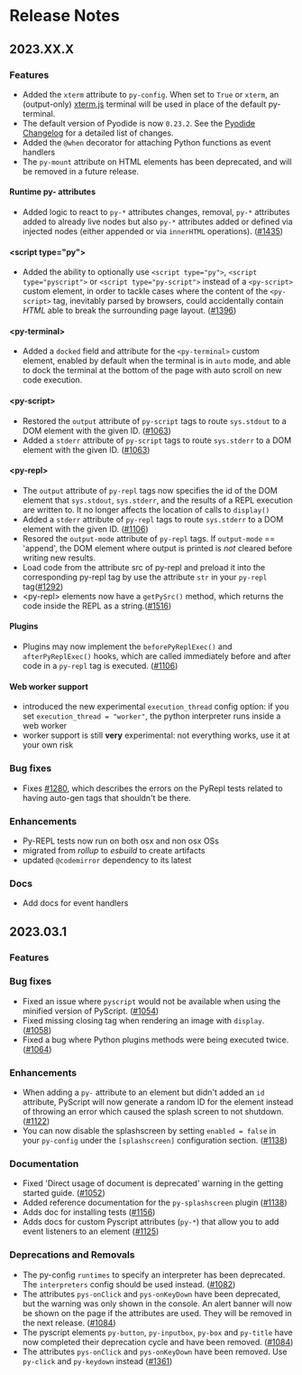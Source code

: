 # Release Notes

## 2023.XX.X

### Features

-   Added the `xterm` attribute to `py-config`. When set to `True` or `xterm`, an (output-only) [xterm.js](http://xtermjs.org/) terminal will be used in place of the default py-terminal.
-   The default version of Pyodide is now `0.23.2`. See the [Pyodide Changelog](https://pyodide.org/en/stable/project/changelog.html#version-0-23-2) for a detailed list of changes.
-   Added the `@when` decorator for attaching Python functions as event handlers
-   The `py-mount` attribute on HTML elements has been deprecated, and will be removed in a future release.

#### Runtime py- attributes

-   Added logic to react to `py-*` attributes changes, removal, `py-*` attributes added to already live nodes but also `py-*` attributes added or defined via injected nodes (either appended or via `innerHTML` operations). ([#1435](https://github.com/pyscript/pyscript/pull/1435))

#### &lt;script type="py"&gt;

-   Added the ability to optionally use `<script type="py">`, `<script type="pyscript">` or `<script type="py-script">` instead of a `<py-script>` custom element, in order to tackle cases where the content of the `<py-script>` tag, inevitably parsed by browsers, could accidentally contain _HTML_ able to break the surrounding page layout. ([#1396](https://github.com/pyscript/pyscript/pull/1396))

#### &lt;py-terminal&gt;

-   Added a `docked` field and attribute for the `<py-terminal>` custom element, enabled by default when the terminal is in `auto` mode, and able to dock the terminal at the bottom of the page with auto scroll on new code execution.

#### &lt;py-script&gt;

-   Restored the `output` attribute of `py-script` tags to route `sys.stdout` to a DOM element with the given ID. ([#1063](https://github.com/pyscript/pyscript/pull/1063))
-   Added a `stderr` attribute of `py-script` tags to route `sys.stderr` to a DOM element with the given ID. ([#1063](https://github.com/pyscript/pyscript/pull/1063))

#### &lt;py-repl&gt;

-   The `output` attribute of `py-repl` tags now specifies the id of the DOM element that `sys.stdout`, `sys.stderr`, and the results of a REPL execution are written to. It no longer affects the location of calls to `display()`
-   Added a `stderr` attribute of `py-repl` tags to route `sys.stderr` to a DOM element with the given ID. ([#1106](https://github.com/pyscript/pyscript/pull/1106))
-   Resored the `output-mode` attribute of `py-repl` tags. If `output-mode` == 'append', the DOM element where output is printed is _not_ cleared before writing new results.
-   Load code from the attribute src of py-repl and preload it into the corresponding py-repl tag by use the attribute `str` in your `py-repl` tag([#1292](https://github.com/pyscript/pyscript/pull/1292))
-   &lt;py-repl&gt; elements now have a `getPySrc()` method, which returns the code inside the REPL as a string.([#1516](https://github.com/pyscript/pyscript/pull/1292))

#### Plugins

-   Plugins may now implement the `beforePyReplExec()` and `afterPyReplExec()` hooks, which are called immediately before and after code in a `py-repl` tag is executed. ([#1106](https://github.com/pyscript/pyscript/pull/1106))

#### Web worker support

-   introduced the new experimental `execution_thread` config option: if you set `execution_thread = "worker"`, the python interpreter runs inside a web worker
-   worker support is still **very** experimental: not everything works, use it at your own risk

### Bug fixes

-   Fixes [#1280](https://github.com/pyscript/pyscript/issues/1280), which describes the errors on the PyRepl tests related to having auto-gen tags that shouldn't be there.

### Enhancements

-   Py-REPL tests now run on both osx and non osx OSs
-   migrated from _rollup_ to _esbuild_ to create artifacts
-   updated `@codemirror` dependency to its latest

### Docs

-   Add docs for event handlers

## 2023.03.1

### Features

### Bug fixes

-   Fixed an issue where `pyscript` would not be available when using the minified version of PyScript. ([#1054](https://github.com/pyscript/pyscript/pull/1054))
-   Fixed missing closing tag when rendering an image with `display`. ([#1058](https://github.com/pyscript/pyscript/pull/1058))
-   Fixed a bug where Python plugins methods were being executed twice. ([#1064](https://github.com/pyscript/pyscript/pull/1064))

### Enhancements

-   When adding a `py-` attribute to an element but didn't added an `id` attribute, PyScript will now generate a random ID for the element instead of throwing an error which caused the splash screen to not shutdown. ([#1122](https://github.com/pyscript/pyscript/pull/1122))
-   You can now disable the splashscreen by setting `enabled = false` in your `py-config` under the `[splashscreen]` configuration section. ([#1138](https://github.com/pyscript/pyscript/pull/1138))

### Documentation

-   Fixed 'Direct usage of document is deprecated' warning in the getting started guide. ([#1052](https://github.com/pyscript/pyscript/pull/1052))
-   Added reference documentation for the `py-splashscreen` plugin ([#1138](https://github.com/pyscript/pyscript/pull/1138))
-   Adds doc for installing tests ([#1156](https://github.com/pyscript/pyscript/pull/1156))
-   Adds docs for custom Pyscript attributes (`py-*`) that allow you to add event listeners to an element ([#1125](https://github.com/pyscript/pyscript/pull/1125))

### Deprecations and Removals

-   The py-config `runtimes` to specify an interpreter has been deprecated. The `interpreters` config should be used instead. ([#1082](https://github.com/pyscript/pyscript/pull/1082))
-   The attributes `pys-onClick` and `pys-onKeyDown` have been deprecated, but the warning was only shown in the console. An alert banner will now be shown on the page if the attributes are used. They will be removed in the next release. ([#1084](https://github.com/pyscript/pyscript/pull/1084))
-   The pyscript elements `py-button`, `py-inputbox`, `py-box` and `py-title` have now completed their deprecation cycle and have been removed. ([#1084](https://github.com/pyscript/pyscript/pull/1084))
-   The attributes `pys-onClick` and `pys-onKeyDown` have been removed. Use `py-click` and `py-keydown` instead ([#1361](https://github.com/pyscript/pyscript/pull/1361))
